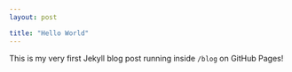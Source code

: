 ```yaml
---
layout: post

title: "Hello World"
---
```

This is my very first Jekyll blog post running inside `/blog` on GitHub Pages!

